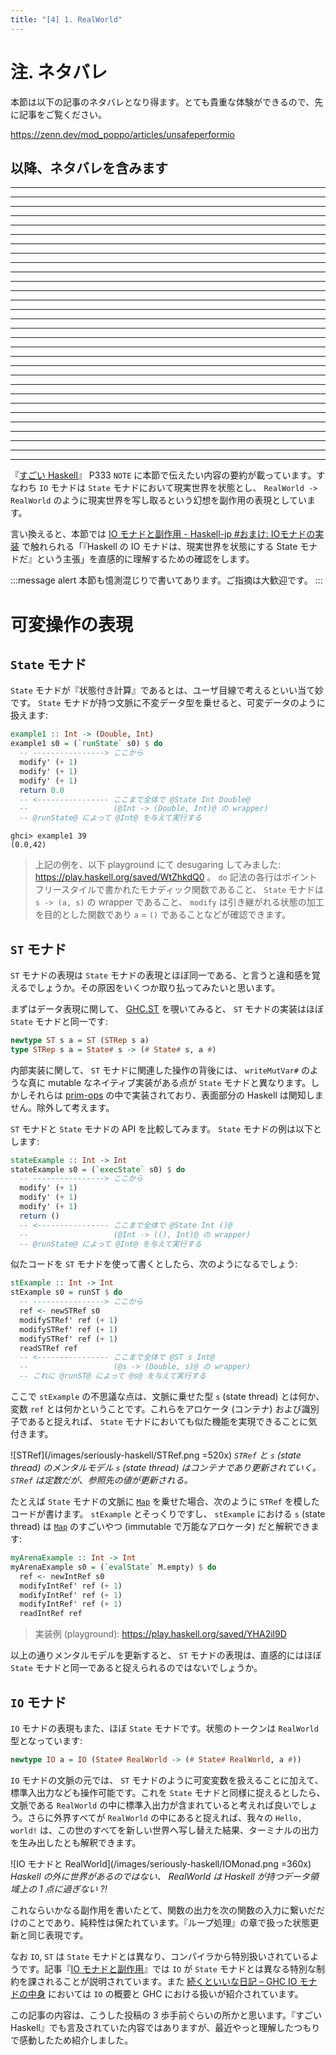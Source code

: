 ```yaml
---
title: "[4] 1. RealWorld"
---
```


# 注. ネタバレ

本節は以下の記事のネタバレとなり得ます。とても貴重な体験ができるので、先に記事をご覧ください。

https://zenn.dev/mod_poppo/articles/unsafeperformio

## 以降、ネタバレを含みます

---
---
---
---
---
---
---
---
---
---

---
---
---
---
---
---
---
---
---
---

---
---
---
---
---
---
---
---
---
---

『[すごい Haskell](https://booth.pm/ja/items/1577541)』 P333 `NOTE` に本節で伝えたい内容の要約が載っています。すなわち `IO` モナドは `State` モナドにおいて現実世界を状態とし、 `RealWorld -> RealWorld` のように現実世界を写し取るという幻想を副作用の表現としています。

言い換えると、本節では [IO モナドと副作用 - Haskell-jp #おまけ: IOモナドの実装](https://haskell.jp/blog/posts/2020/io-monad-and-sideeffect.html#%E3%81%8A%E3%81%BE%E3%81%91-io%E3%83%A2%E3%83%8A%E3%83%89%E3%81%AE%E5%AE%9F%E8%A3%85) で触れられる「『Haskell の IO モナドは、現実世界を状態にする State モナドだ』という主張」を直感的に理解するための確認をします。

:::message alert
本節も憶測混じりで書いてあります。ご指摘は大歓迎です。
:::

# 可変操作の表現

## `State` モナド

`State` モナドが『状態付き計算』であるとは、ユーザ目線で考えるといい当て妙です。 `State` モナドが持つ文脈に不変データ型を乗せると、可変データのように扱えます:

```hs
example1 :: Int -> (Double, Int)
example1 s0 = (`runState` s0) $ do
  -- ----------------> ここから
  modify' (+ 1)
  modify' (+ 1)
  modify' (+ 1)
  return 0.0
  -- <---------------- ここまで全体で @State Int Double@
  --                   (@Int -> (Double, Int)@ の wrapper)
  -- @runState@ によって @Int@ を与えて実行する
```

```
ghci> example1 39
(0.0,42)
```

> 上記の例を、以下 playground にて desugaring してみました: https://play.haskell.org/saved/WtZhkdQ0 。 `do` 記法の各行はポイントフリースタイルで書かれたモナディック関数であること、 `State` モナドは `s -> (a, s)` の wrapper であること、 `modify` は引き継がれる状態の加工を目的とした関数であり `a` = `()` であることなどが確認できます。

## `ST` モナド

`ST` モナドの表現は `State` モナドの表現とほぼ同一である、と言うと違和感を覚えるでしょうか。その原因をいくつか取り払ってみたいと思います。

まずはデータ表現に関して、 [GHC.ST] を覗いてみると、 `ST` モナドの実装はほぼ `State` モナドと同一です:

```hs
newtype ST s a = ST (STRep s a)
type STRep s a = State# s -> (# State# s, a #)
```

内部実装に関して、 `ST` モナドに関連した操作の背後には、 `writeMutVar#` のような真に mutable なネイティブ実装がある点が `State` モナドと異なります。しかしそれらは [prim-ops] の中で実装されており、表面部分の Haskell は関知しません。除外して考えます。

`ST` モナドと `State` モナドの API を比較してみます。 `State` モナドの例は以下とします:

```hs
stateExample :: Int -> Int
stateExample s0 = (`execState` s0) $ do
  -- ----------------> ここから
  modify' (+ 1)
  modify' (+ 1)
  modify' (+ 1)
  return ()
  -- <---------------- ここまで全体で @State Int ()@
  --                   (@Int -> ((), Int)@ の wrapper)
  -- @runState@ によって @Int@ を与えて実行する
```

似たコードを `ST` モナドを使って書くとしたら、次のようになるでしょう:

```hs
stExample :: Int -> Int
stExample s0 = runST $ do
  -- ----------------> ここから
  ref <- newSTRef s0
  modifySTRef' ref (+ 1)
  modifySTRef' ref (+ 1)
  modifySTRef' ref (+ 1)
  readSTRef ref
  -- <---------------- ここまで全体で @ST s Int@
  --                   (@s -> (Double, s)@ の wrapper)
  -- これに @runST@ によって @s@ を与えて実行する
```

ここで `stExample` の不思議な点は、文脈に乗せた型 `s` (state thread) とは何か、変数 `ref` とは何かということです。これらをアロケータ (コンテナ) および識別子であると捉えれば、 `State` モナドにおいても似た機能を実現できることに気付きます。

![STRef](/images/seriously-haskell/STRef.png =520x)
*`STRef` と `s` (state thread) のメンタルモデル
`s` (state thread) はコンテナであり更新されていく。 `STRef` は定数だが、参照先の値が更新される。*

たとえば `State` モナドの文脈に [`Map`] を乗せた場合、次のように `STRef` を模したコードが書けます。 `stExample` とそっくりですし、 `stExample` における `s` (state thread) は [`Map`] のすごいやつ (immutable で万能なアロケータ) だと解釈できます:

```hs
myArenaExample :: Int -> Int
myArenaExample s0 = (`evalState` M.empty) $ do
  ref <- newIntRef s0
  modifyIntRef' ref (+ 1)
  modifyIntRef' ref (+ 1)
  modifyIntRef' ref (+ 1)
  readIntRef ref
```

> 実装例 (playground): https://play.haskell.org/saved/YHA2il9D

以上の通りメンタルモデルを更新すると、 `ST` モナドの表現は、直感的にはほぼ `State` モナドと同一であると捉えられるのではないでしょうか。

## `IO` モナド

`IO` モナドの表現もまた、ほぼ `State` モナドです。状態のトークンは `RealWorld` 型となっています:

```hs
newtype IO a = IO (State# RealWorld -> (# State# RealWorld, a #))
```

`IO` モナドの文脈の元では、 `ST` モナドのように可変変数を扱えることに加えて、標準入出力なども操作可能です。これを `State` モナドと同様に捉えるとしたら、文脈である `RealWorld` の中に標準入出力が含まれていると考えれば良いでしょう。さらに外界すべてが `RealWorld` の中にあると捉えれば、我々の `Hello, world!` は、この世のすべてを新しい世界へ写し替えた結果、ターミナルの出力を生み出したとも解釈できます。

![IO モナドと RealWorld](/images/seriously-haskell/IOMonad.png =360x)
*Haskell の外に世界があるのではない、 RealWorld は Haskell が持つデータ領域上の 1 点に過ぎない ?!*

これならいかなる副作用を書いたとて、関数の出力を次の関数の入力に繋いだだけのことであり、純粋性は保たれています。『ループ処理』の章で扱った状態更新と同じ表現です。

なお `IO`, `ST` は `State` モナドとは異なり、コンパイラから特別扱いされているようです。記事『[IO モナドと副作用](https://haskell.jp/blog/posts/2020/io-monad-and-sideeffect.html)』では `IO` が `State` モナドとは異なる特別な制約を課されることが説明されています。また [続くといいな日記 – GHC IO モナドの中身](https://mizunashi-mana.github.io/blog/posts/2019/05/ghc-io-inside/) においては `IO` の概要と GHC における扱いが紹介されています。

この記事の内容は、こうした投稿の 3 歩手前ぐらいの所かと思います。『すごい Haskell』でも言及されていた内容ではありますが、最近やっと理解したつもりで感動したため紹介しました。

[`State`]: https://www.stackage.org/haddock/lts-21.7/mtl-2.2.2/Control-Monad-State-Strict.html#t:StateT
[`>>=`]: https://www.stackage.org/haddock/lts-21.7/transformers-0.5.6.2/src/Control.Monad.Trans.State.Strict.html#local-6989586621679084069
[`Map`]: https://www.stackage.org/haddock/lts-21.7/containers-0.6.7/Data-Map-Strict.html
[`IntMap`]: https://www.stackage.org/haddock/lts-21.7/containers-0.6.7/Data-Map-Strict.html
[GHC.ST]: https://hackage.haskell.org/package/base-4.17.1.0/docs/GHC-ST.html
[prim-ops]: https://gitlab.haskell.org/ghc/ghc/-/wikis/commentary/prim-ops

